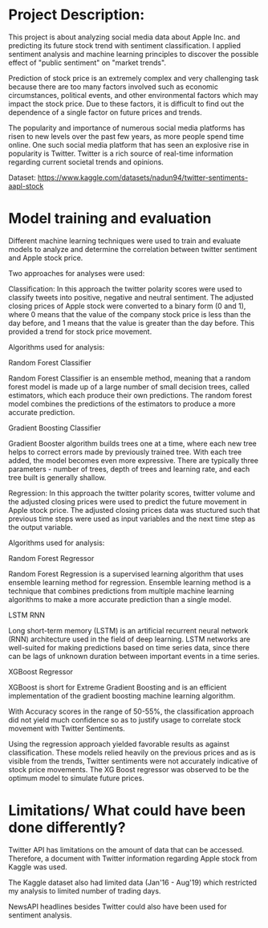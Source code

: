 # Project Description:

This project is about analyzing social media data about Apple Inc. and predicting its future stock trend with sentiment classification.
I applied sentiment analysis and machine learning principles to discover the possible effect of "public sentiment" on "market trends".

Prediction of stock price is an extremely complex and very challenging task because there are too many factors involved such as economic circumstances, political events, and other environmental factors which may impact the stock price.
Due to these factors, it is difficult to find out the dependence of a single factor on future prices and trends.

The popularity and importance of numerous social media platforms has risen to new levels over the past few years, as more people spend time online.
One such social media platform that has seen an explosive rise in popularity is Twitter. Twitter is a rich source of real-time information regarding current societal trends and opinions.

Dataset: https://www.kaggle.com/datasets/nadun94/twitter-sentiments-aapl-stock

# Model training and evaluation

Different machine learning techniques were used to train and evaluate models to analyze and determine the correlation between twitter sentiment and Apple stock price.

Two approaches for analyses were used:

Classification: In this approach the twitter polarity scores were used to classify tweets into positive, negative and neutral sentiment. The adjusted closing prices of Apple stock were converted to a binary form (0 and 1), where 0 means that the value of the company stock price is less than the day before, and 1 means that the value is greater than the day before. This provided a trend for stock price movement.

Algorithms used for analysis:

Random Forest Classifier

Random Forest Classifier is an ensemble method, meaning that a random forest model is made up of a large number of small decision trees, called estimators, which each produce their own predictions. The random forest model combines the predictions of the estimators to produce a more accurate prediction.

Gradient Boosting Classifier

Gradient Booster algorithm builds trees one at a time, where each new tree helps to correct errors made by previously trained tree. With each tree added, the model becomes even more expressive. There are typically three parameters - number of trees, depth of trees and learning rate, and each tree built is generally shallow.

Regression: In this approach the twitter polarity scores, twitter volume and the adjusted closing prices were used to predict the future movement in Apple stock price. The adjusted closing prices data was stuctured such that previous time steps were used as input variables and the next time step as the output variable.

Algorithms used for analysis:

Random Forest Regressor

Random Forest Regression is a supervised learning algorithm that uses ensemble learning method for regression. Ensemble learning method is a technique that combines predictions from multiple machine learning algorithms to make a more accurate prediction than a single model.

LSTM RNN

Long short-term memory (LSTM) is an artificial recurrent neural network (RNN) architecture used in the field of deep learning. LSTM networks are well-suited for making predictions based on time series data, since there can be lags of unknown duration between important events in a time series.

XGBoost Regressor

XGBoost is short for Extreme Gradient Boosting and is an efficient implementation of the gradient boosting machine learning algorithm.


With Accuracy scores in the range of 50-55%, the classification approach did not yield much confidence so as to justify usage to correlate stock movement with Twitter Sentiments.



Using the regression approach yielded favorable results as against classification. These models relied heavily on the previous prices and as is visible from the trends, Twitter sentiments were not accurately indicative of stock price movements. The XG Boost regressor was observed to be the optimum model to simulate future prices.

# Limitations/ What could have been done differently?

Twitter API has limitations on the amount of data that can be accessed. Therefore, a document with Twitter information regarding Apple stock from Kaggle was used.

The Kaggle dataset also had limited data (Jan'16 - Aug'19) which restricted my analysis to limited number of trading days.

NewsAPI headlines besides Twitter could also have been used for sentiment analysis.
